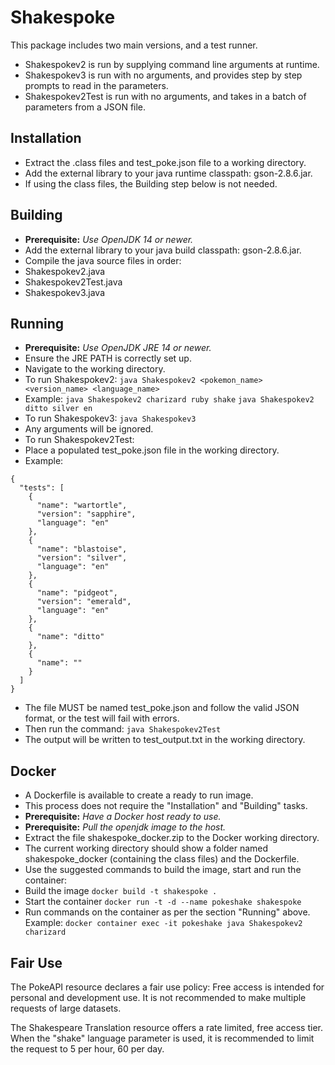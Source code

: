 # Shakespoke
This package includes two main versions, and a test runner.
 - Shakespokev2 is run by supplying command line arguments at runtime.
 - Shakespokev3 is run with no arguments, and provides step by step prompts to read in the parameters.
 - Shakespokev2Test is run with no arguments, and takes in a batch of parameters from a JSON file.

## Installation
 - Extract the .class files and test_poke.json file to a working directory.
 - Add the external library to your java runtime classpath: gson-2.8.6.jar.
 - If using the class files, the Building step below is not needed.

## Building
 - **Prerequisite:** *Use OpenJDK 14 or newer.*
 - Add the external library to your java build classpath: gson-2.8.6.jar.
 - Compile the java source files in order:
  - Shakespokev2.java
  - Shakespokev2Test.java
  - Shakespokev3.java

## Running
 - **Prerequisite:** *Use OpenJDK JRE 14 or newer.*
 - Ensure the JRE PATH is correctly set up.
 - Navigate to the working directory.
  - To run Shakespokev2:
    `java Shakespokev2 <pokemon_name> <version_name> <language_name>`
  - Example:
    `java Shakespokev2 charizard ruby shake`
    `java Shakespokev2 ditto silver en`
  - To run Shakespokev3:
    `java Shakespokev3`
  - Any arguments will be ignored.
  - To run Shakespokev2Test:
  - Place a populated test_poke.json file in the working directory.
  - Example:
````
{
  "tests": [
	{
	  "name": "wartortle",
	  "version": "sapphire",
	  "language": "en"
    },
    {
	  "name": "blastoise",
	  "version": "silver",
	  "language": "en"
	},
	{
	  "name": "pidgeot",
	  "version": "emerald",
	  "language": "en"
	},
	{
	  "name": "ditto"
	},
	{
	  "name": ""
	}
  ]
}
````
  - The file MUST be named test_poke.json and follow the valid JSON format, or the test will fail with errors.
  - Then run the command:
    `java Shakespokev2Test`
  - The output will be written to test_output.txt in the working directory.
  
## Docker
 - A Dockerfile is available to create a ready to run image.
 - This process does not require the "Installation" and "Building" tasks.
 - **Prerequisite:** *Have a Docker host ready to use.*
 - **Prerequisite:** *Pull the openjdk image to the host.*
 - Extract the file shakespoke_docker.zip to the Docker working directory.
 - The current working directory should show a folder named shakespoke_docker (containing the class files) and the Dockerfile.
 - Use the suggested commands to build the image, start and run the container:
  - Build the image
  `docker build -t shakespoke .`
  - Start the container
  `docker run -t -d --name pokeshake shakespoke`
  - Run commands on the container as per the section "Running" above. Example:
  `docker container exec -it pokeshake java Shakespokev2 charizard`
  
## Fair Use
The PokeAPI resource declares a fair use policy: Free access is intended for personal and development use.
It is not recommended to make multiple requests of large datasets.

The Shakespeare Translation resource offers a rate limited, free access tier.
When the "shake" language parameter is used, it is recommended to limit the request to 5 per hour, 60 per day.

